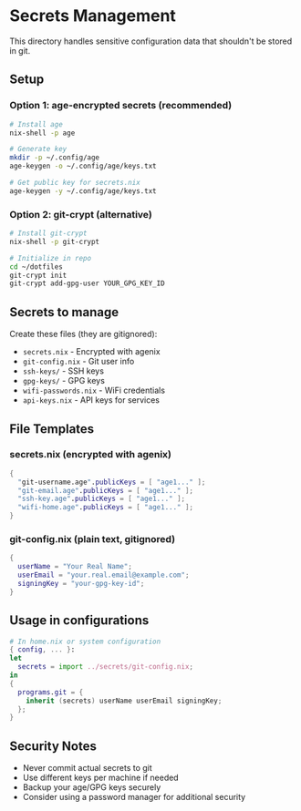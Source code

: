 # Secrets Management

This directory handles sensitive configuration data that shouldn't be stored in git.

## Setup

### Option 1: age-encrypted secrets (recommended)
```bash
# Install age
nix-shell -p age

# Generate key
mkdir -p ~/.config/age
age-keygen -o ~/.config/age/keys.txt

# Get public key for secrets.nix
age-keygen -y ~/.config/age/keys.txt
```

### Option 2: git-crypt (alternative)
```bash
# Install git-crypt
nix-shell -p git-crypt

# Initialize in repo
cd ~/dotfiles
git-crypt init
git-crypt add-gpg-user YOUR_GPG_KEY_ID
```

## Secrets to manage

Create these files (they are gitignored):

- `secrets.nix` - Encrypted with agenix
- `git-config.nix` - Git user info
- `ssh-keys/` - SSH keys
- `gpg-keys/` - GPG keys
- `wifi-passwords.nix` - WiFi credentials
- `api-keys.nix` - API keys for services

## File Templates

### secrets.nix (encrypted with agenix)
```nix
{
  "git-username.age".publicKeys = [ "age1..." ];
  "git-email.age".publicKeys = [ "age1..." ];
  "ssh-key.age".publicKeys = [ "age1..." ];
  "wifi-home.age".publicKeys = [ "age1..." ];
}
```

### git-config.nix (plain text, gitignored)
```nix
{
  userName = "Your Real Name";
  userEmail = "your.real.email@example.com";
  signingKey = "your-gpg-key-id";
}
```

## Usage in configurations

```nix
# In home.nix or system configuration
{ config, ... }:
let
  secrets = import ../secrets/git-config.nix;
in
{
  programs.git = {
    inherit (secrets) userName userEmail signingKey;
  };
}
```

## Security Notes

- Never commit actual secrets to git
- Use different keys per machine if needed
- Backup your age/GPG keys securely
- Consider using a password manager for additional security